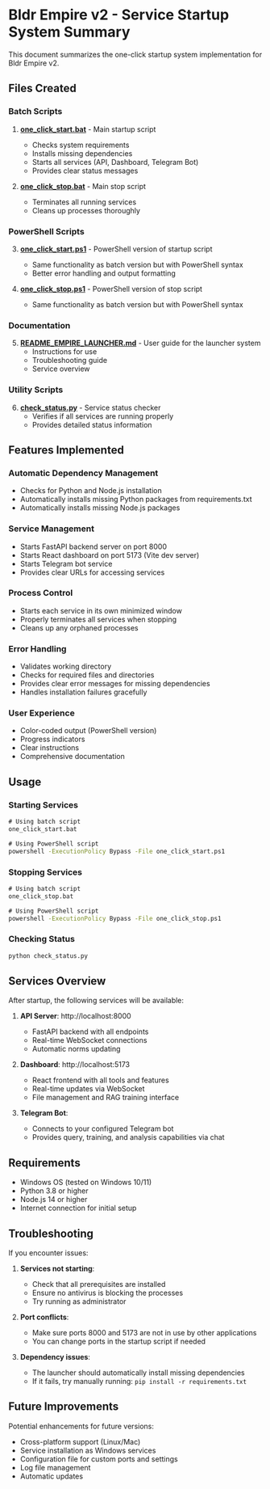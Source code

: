 # Bldr Empire v2 - Service Startup System Summary

This document summarizes the one-click startup system implementation for Bldr Empire v2.

## Files Created

### Batch Scripts
1. **[one_click_start.bat](file:///c%3A/Bldr/one_click_start.bat)** - Main startup script
   - Checks system requirements
   - Installs missing dependencies
   - Starts all services (API, Dashboard, Telegram Bot)
   - Provides clear status messages

2. **[one_click_stop.bat](file:///c%3A/Bldr/one_click_stop.bat)** - Main stop script
   - Terminates all running services
   - Cleans up processes thoroughly

### PowerShell Scripts
3. **[one_click_start.ps1](file:///c%3A/Bldr/one_click_start.ps1)** - PowerShell version of startup script
   - Same functionality as batch version but with PowerShell syntax
   - Better error handling and output formatting

4. **[one_click_stop.ps1](file:///c%3A/Bldr/one_click_stop.ps1)** - PowerShell version of stop script
   - Same functionality as batch version but with PowerShell syntax

### Documentation
5. **[README_EMPIRE_LAUNCHER.md](file:///c%3A/Bldr/README_EMPIRE_LAUNCHER.md)** - User guide for the launcher system
   - Instructions for use
   - Troubleshooting guide
   - Service overview

### Utility Scripts
6. **[check_status.py](file:///c%3A/Bldr/check_status.py)** - Service status checker
   - Verifies if all services are running properly
   - Provides detailed status information

## Features Implemented

### Automatic Dependency Management
- Checks for Python and Node.js installation
- Automatically installs missing Python packages from requirements.txt
- Automatically installs missing Node.js packages

### Service Management
- Starts FastAPI backend server on port 8000
- Starts React dashboard on port 5173 (Vite dev server)
- Starts Telegram bot service
- Provides clear URLs for accessing services

### Process Control
- Starts each service in its own minimized window
- Properly terminates all services when stopping
- Cleans up any orphaned processes

### Error Handling
- Validates working directory
- Checks for required files and directories
- Provides clear error messages for missing dependencies
- Handles installation failures gracefully

### User Experience
- Color-coded output (PowerShell version)
- Progress indicators
- Clear instructions
- Comprehensive documentation

## Usage

### Starting Services
```cmd
# Using batch script
one_click_start.bat

# Using PowerShell script
powershell -ExecutionPolicy Bypass -File one_click_start.ps1
```

### Stopping Services
```cmd
# Using batch script
one_click_stop.bat

# Using PowerShell script
powershell -ExecutionPolicy Bypass -File one_click_stop.ps1
```

### Checking Status
```cmd
python check_status.py
```

## Services Overview

After startup, the following services will be available:

1. **API Server**: http://localhost:8000
   - FastAPI backend with all endpoints
   - Real-time WebSocket connections
   - Automatic norms updating

2. **Dashboard**: http://localhost:5173
   - React frontend with all tools and features
   - Real-time updates via WebSocket
   - File management and RAG training interface

3. **Telegram Bot**:
   - Connects to your configured Telegram bot
   - Provides query, training, and analysis capabilities via chat

## Requirements

- Windows OS (tested on Windows 10/11)
- Python 3.8 or higher
- Node.js 14 or higher
- Internet connection for initial setup

## Troubleshooting

If you encounter issues:

1. **Services not starting**:
   - Check that all prerequisites are installed
   - Ensure no antivirus is blocking the processes
   - Try running as administrator

2. **Port conflicts**:
   - Make sure ports 8000 and 5173 are not in use by other applications
   - You can change ports in the startup script if needed

3. **Dependency issues**:
   - The launcher should automatically install missing dependencies
   - If it fails, try manually running: `pip install -r requirements.txt`

## Future Improvements

Potential enhancements for future versions:
- Cross-platform support (Linux/Mac)
- Service installation as Windows services
- Configuration file for custom ports and settings
- Log file management
- Automatic updates